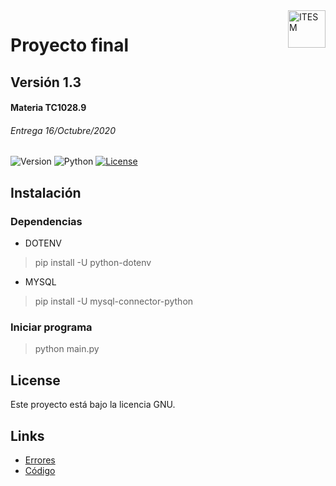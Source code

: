 <a href="#">
    <img src="https://javier.rodriguez.org.mx/itesm/2014/tecnologico-de-monterrey-black.png" alt="ITESM" title="ITESM" align="right" height="60" />
</a>

# Proyecto final
## Versión 1.3
#### Materia TC1028.9
###### Entrega 16/Octubre/2020

![Version](https://img.shields.io/badge/Version-1.3-blue)
![Python](https://img.shields.io/badge/python-v3.8+-blue.svg)
[![License](https://img.shields.io/badge/license-MIT-blue.svg)](https://opensource.org/licenses/MIT)

## Instalación

### Dependencias

* DOTENV 
> pip install -U python-dotenv
* MYSQL
> pip install -U mysql-connector-python

### Iniciar programa

> python main.py

## License

Este proyecto está bajo la licencia GNU.

## Links

* [Errores](https://github.com/iangg29/ITESM-ProyectoPython/issues)
* [Código](https://github.com/iangg29/ITESM-ProyectoPython)
